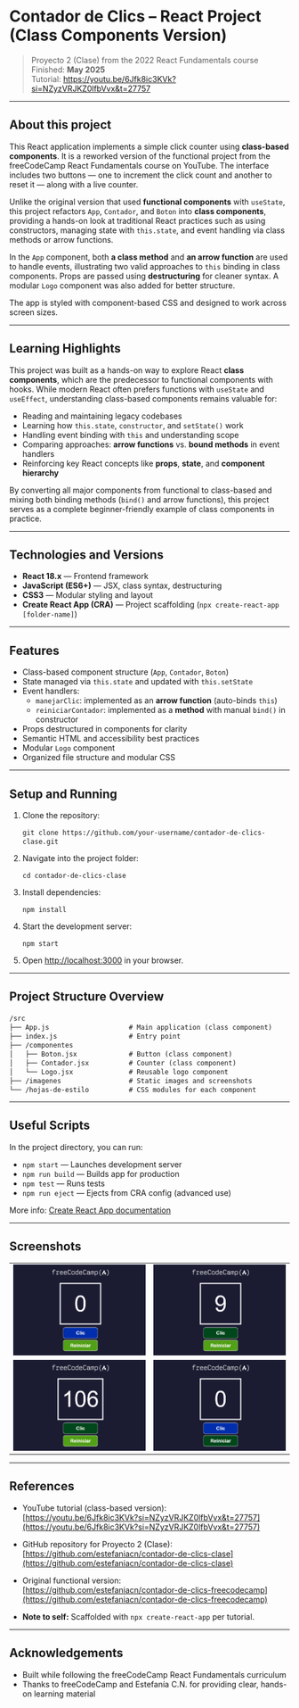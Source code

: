 # Contador de Clics – React Project (Class Components Version)

> Proyecto 2 (Clase) from the 2022 React Fundamentals course  
> Finished: **May 2025**  
> Tutorial: https://youtu.be/6Jfk8ic3KVk?si=NZyzVRJKZ0lfbVvx&t=27757

---

## About this project

This React application implements a simple click counter using **class-based components**. It is a reworked version of the functional project from the freeCodeCamp React Fundamentals course on YouTube. The interface includes two buttons — one to increment the click count and another to reset it — along with a live counter.

Unlike the original version that used **functional components** with `useState`, this project refactors `App`, `Contador`, and `Boton` into **class components**, providing a hands-on look at traditional React practices such as using constructors, managing state with `this.state`, and event handling via class methods or arrow functions.

In the `App` component, both **a class method** and **an arrow function** are used to handle events, illustrating two valid approaches to `this` binding in class components. Props are passed using **destructuring** for cleaner syntax. A modular `Logo` component was also added for better structure.

The app is styled with component-based CSS and designed to work across screen sizes.

---

## Learning Highlights

This project was built as a hands-on way to explore React **class components**, which are the predecessor to functional components with hooks. While modern React often prefers functions with `useState` and `useEffect`, understanding class-based components remains valuable for:

- Reading and maintaining legacy codebases
- Learning how `this.state`, `constructor`, and `setState()` work
- Handling event binding with `this` and understanding scope
- Comparing approaches: **arrow functions** vs. **bound methods** in event handlers
- Reinforcing key React concepts like **props**, **state**, and **component hierarchy**

By converting all major components from functional to class-based and mixing both binding methods (`bind()` and arrow functions), this project serves as a complete beginner-friendly example of class components in practice.

---

## Technologies and Versions

- **React 18.x** — Frontend framework  
- **JavaScript (ES6+)** — JSX, class syntax, destructuring  
- **CSS3** — Modular styling and layout  
- **Create React App (CRA)** — Project scaffolding (`npx create-react-app [folder-name]`)

---

## Features

- Class-based component structure (`App`, `Contador`, `Boton`)  
- State managed via `this.state` and updated with `this.setState`  
- Event handlers:
  - `manejarClic`: implemented as an **arrow function** (auto-binds `this`)
  - `reiniciarContador`: implemented as a **method** with manual `bind()` in constructor  
- Props destructured in components for clarity  
- Semantic HTML and accessibility best practices  
- Modular `Logo` component  
- Organized file structure and modular CSS

---

## Setup and Running

1. Clone the repository:  
   ```
   git clone https://github.com/your-username/contador-de-clics-clase.git
   ```

2. Navigate into the project folder:

   ```
   cd contador-de-clics-clase
   ```

3. Install dependencies:

   ```
   npm install
   ```

4. Start the development server:

   ```
   npm start
   ```

5. Open [http://localhost:3000](http://localhost:3000) in your browser.

---

## Project Structure Overview

```
/src
├── App.js                    # Main application (class component)
├── index.js                  # Entry point
├── /componentes
│   ├── Boton.jsx             # Button (class component)
│   ├── Contador.jsx          # Counter (class component)
│   └── Logo.jsx              # Reusable logo component
├── /imagenes                 # Static images and screenshots
└── /hojas-de-estilo          # CSS modules for each component
```

---

## Useful Scripts

In the project directory, you can run:

* `npm start` — Launches development server
* `npm run build` — Builds app for production
* `npm test` — Runs tests
* `npm run eject` — Ejects from CRA config (advanced use)

More info: [Create React App documentation](https://facebook.github.io/create-react-app/docs/getting-started)

---

## Screenshots

<table>
  <tr>
    <td><img src="src/imagenes/scsh-001.png" alt="Screenshot 1" width="300"/></td>
    <td><img src="src/imagenes/scsh-002.png" alt="Screenshot 2" width="300"/></td>
  </tr>
  <tr>
    <td><img src="src/imagenes/scsh-003.png" alt="Screenshot 3" width="300"/></td>
    <td><img src="src/imagenes/scsh-004.png" alt="Screenshot 4" width="300"/></td>
  </tr>
</table>

---

## References

* YouTube tutorial (class-based version):  
  [https://youtu.be/6Jfk8ic3KVk?si=NZyzVRJKZ0lfbVvx&t=27757](https://youtu.be/6Jfk8ic3KVk?si=NZyzVRJKZ0lfbVvx&t=27757)

* GitHub repository for Proyecto 2 (Clase):  
  [https://github.com/estefaniacn/contador-de-clics-clase](https://github.com/estefaniacn/contador-de-clics-clase)

* Original functional version:  
  [https://github.com/estefaniacn/contador-de-clics-freecodecamp](https://github.com/estefaniacn/contador-de-clics-freecodecamp)

* **Note to self:** Scaffolded with `npx create-react-app` per tutorial.

---

## Acknowledgements

* Built while following the freeCodeCamp React Fundamentals curriculum  
* Thanks to freeCodeCamp and Estefanía C.N. for providing clear, hands-on learning material
